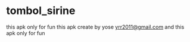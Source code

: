 # tombol_sirine
this apk only for fun
this apk create by yose yrr2011@gmail.com and this apk only for fun 
